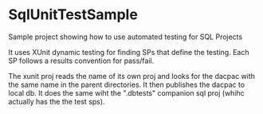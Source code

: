 # SqlUnitTestSample
Sample project showing how to use automated testing for SQL Projects

It uses XUnit dynamic testing for finding SPs that define the testing. Each SP follows a results convention for pass/fail.

The xunit proj reads the name of its own proj and looks for the dacpac with the same name in the parent directories. It then publishes the dacpac to local db. It does the same wiht the ".dbtests" companion sql proj (whihc actually has the the test sps).